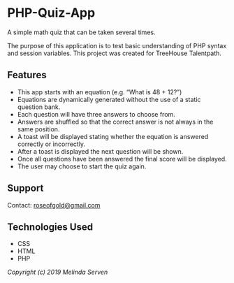 # PHP-Quiz-App
A simple math quiz that can be taken several times.

The purpose of this application is to test basic understanding of PHP syntax and session variables. This project was created for TreeHouse Talentpath.

## Features
* This app starts with an equation (e.g. “What is 48 + 12?”)
* Equations are dynamically generated without the use of a static question bank.
* Each question will have three answers to choose from.
* Answers are shuffled so that the correct answer is not always in the same position.
* A toast will be displayed stating whether the equation is answered correctly or incorrectly.
* After a toast is displayed the next question will be shown.
* Once all questions have been answered the final score will be displayed.
* The user may choose to start the quiz again.

## Support
Contact: roseofgold@gmail.com

## Technologies Used
* CSS
* HTML
* PHP

_Copyright (c) 2019 Melinda Serven_
